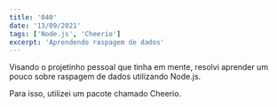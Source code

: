 ```yaml
---
title: '040'
date: '13/09/2021'
tags: ['Node.js', 'Cheerio']
excerpt: 'Aprendendo raspagem de dados'
---
```

Visando o projetinho pessoal que tinha em mente, resolvi aprender um pouco sobre raspagem de dados utilizando Node.js.

Para isso, utilizei um pacote chamado Cheerio.
